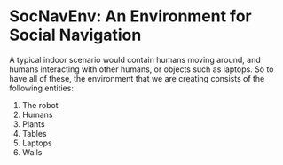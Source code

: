 # SocNavEnv: An Environment for Social Navigation 

A typical indoor scenario would contain humans moving around, and humans interacting with other humans, or objects such as laptops. So to have all of these, the environment that we are creating consists of the following entities:

1. The robot
2. Humans
3. Plants
4. Tables
5. Laptops
6. Walls

